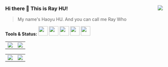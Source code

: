 ### Hi there 👋 This is Ray HU! <img align="right" src="https://komarev.com/ghpvc/?username=RayCorleone" />

> My name's Haoyu HU. And you can call me Ray Who



**Tools & Status:**
<code><img height="30" src="https://upload.wikimedia.org/wikipedia/commons/thumb/c/c3/Python-logo-notext.svg/220px-Python-logo-notext.svg.png"></code>
<code><img height="30" src="https://upload.wikimedia.org/wikipedia/commons/thumb/9/92/LaTeX_logo.svg/1599px-LaTeX_logo.svg.png"></code>
<code><img height="30" src="https://upload.wikimedia.org/wikipedia/commons/7/77/Arm_logo_2017.svg"></code>
<code><img height="30" src="https://upload.wikimedia.org/wikipedia/commons/9/96/Pytorch_logo.png"></code>
<code><img height="30" src="https://www.qt.io/hubfs/qt-design-system/assets/logos/qt-logo.svg"></code>





<table cellspacing="0" cellpadding="0">
  <tr align="center" valign="middle">
    <td><img align="center" src="https://github-readme-stats.vercel.app/api?username=RayCorleone&show_icons=true&count_private=true&hide=contribs"></td>
    <td><img align="center" src="https://github-readme-stats.vercel.app/api/top-langs/?username=RayCorleone&layout=compact&hide=VHDL,Assembly,SystemVerilog,Tcl,Shell"></td>
  </tr>
</table>



<table cellspacing="0" cellpadding="0">
  <tr align="center" valign="middle">
    <td><img src="https://github-readme-stats.vercel.app/api/pin/?username=RayCorleone&repo=MipsPCPU&show_owner=True"></td>
    <td><img  src="https://github-readme-stats.vercel.app/api/top-langs/?username=RayCorleone&layout=donut"></td>
  </tr>
</table>
